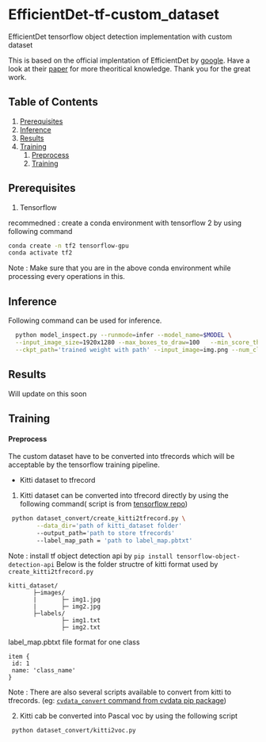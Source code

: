 # EfficientDet-tf-custom_dataset
EfficientDet tensorflow object detection implementation with custom dataset

This is based on the official implentation of EfficientDet by [google](https://github.com/google/automl/tree/master/efficientdet). Have a look at their [paper](https://arxiv.org/abs/1911.09070) for more theoritical knowledge. 
Thank you for the great work.

## Table of Contents
1. [Prerequisites](#Prerequisites)
2. [Inference](#Inference)
3. [Results](#Results)
4. [Training](#Training)
    1. [Preprocess](#Preprocess)
    2. [Training](#Training) 


## Prerequisites
1) Tensorflow 

recommedned : create a conda environment with tensorflow 2 by using following command 

```bash
conda create -n tf2 tensorflow-gpu
conda activate tf2
```
Note : Make sure that you are in the above conda environment while processing every operations in this. 

## Inference 

Following command can be used for inference.

```bash
  python model_inspect.py --runmode=infer --model_name=$MODEL \
  --input_image_size=1920x1280 --max_boxes_to_draw=100   --min_score_thresh=0.2 \
  --ckpt_path='trained weight with path' --input_image=img.png --num_classes  1 --output_image_dir='path to output directory'
```

## Results
Will update on this soon


## Training

#### Preprocess

The custom dataset have to be converted into tfrecords which will be acceptable by the tensorflow training pipeline.

- Kitti dataset to tfrecord 

1) Kitti dataset can be converted into tfrecord directly by using the following command( script is from [tensorflow repo](https://github.com/tensorflow/models/blob/master/research/object_detection/dataset_tools/create_kitti_tf_record.py))

```bash
 python dataset_convert/create_kitti2tfrecord.py \
        --data_dir='path of kitti_dataset folder'
        --output_path='path to store tfrecords'
        --label_map_path = 'path to label_map.pbtxt'
 ```   
 Note : install tf object detection api by  `pip install tensorflow-object-detection-api`
 Below is the folder structre of kitti format used by `create_kitti2tfrecord.py`
 ``` 
 kitti_dataset/ 
        ├─images/
        |       ├─ img1.jpg
        |       ├─ img2.jpg
        ├─labels/ 
                ├─ img1.txt
                ├─ img2.txt 
 ```
 label_map.pbtxt file format for one class 
 
 ```
 item {
  id: 1
  name: 'class_name'
}
```

Note : There are also several scripts available to convert from kitti to tfrecords. (eg: [`cvdata_convert` command from cvdata pip package](https://github.com/monocongo/cvdata#annotation-format-conversion))

2) Kitti cab be converted into Pascal voc by using the following script 
```bash
 python dataset_convert/kitti2voc.py 
 ```   
